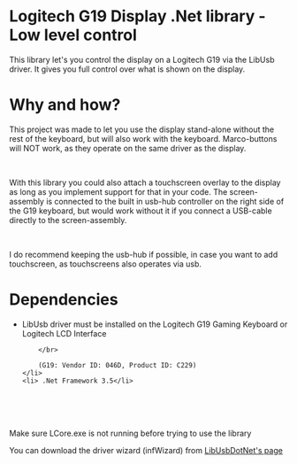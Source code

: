 # Logitech G19 Display .Net library - Low level control

This library let's you control the display on a Logitech G19 via the LibUsb driver.
It gives you full control over what is shown on the display.


# Why and how?

This project was made to let you use the display stand-alone without the rest of the keyboard,
but will also work with the keyboard. Marco-buttons will NOT work, as they operate on the same driver as the display.

</br>

With this library you could also attach a touchscreen overlay to the display as long as you implement support for that in 
your code. The screen-assembly is connected to the built in usb-hub controller on the right side of the G19 keyboard, but would 
work without it if you connect a USB-cable directly to the screen-assembly.

</br>

I do recommend keeping the usb-hub if possible, in case you want to add touchscreen, as touchscreens also operates via usb.




# Dependencies
 
 
<ul>
	<li>LibUsb driver must be installed on the Logitech G19 Gaming Keyboard or Logitech LCD Interface
	
		</br>
		
		(G19: Vendor ID: 046D, Product ID: C229)
	</li>
	<li> .Net Framework 3.5</li>
</ul>
 

</br>
 
</br>

</br>


Make sure LCore.exe is not running before trying to use the library

You can download the driver wizard (infWizard) from <a href="http://libusbdotnet.sourceforge.net/">LibUsbDotNet's page</a>